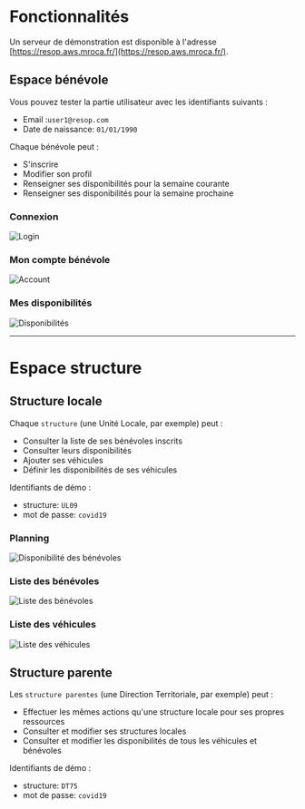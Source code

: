 # Fonctionnalités

Un serveur de démonstration est disponible à l'adresse [https://resop.aws.mroca.fr/](https://resop.aws.mroca.fr/).

## Espace bénévole

Vous pouvez tester la partie utilisateur avec les identifiants suivants :

* Email :`user1@resop.com`
* Date de naissance: `01/01/1990`

Chaque bénévole peut :

- S'inscrire
- Modifier son profil
- Renseigner ses disponibilités pour la semaine courante
- Renseigner ses disponibilités pour la semaine prochaine

### Connexion

![Login](https://raw.githubusercontent.com/crf-devs/resop/master/doc/img/login.png)

### Mon compte bénévole

![Account](https://raw.githubusercontent.com/crf-devs/resop/master/doc/img/edit-account.png)

### Mes disponibilités

![Disponibilités](https://raw.githubusercontent.com/crf-devs/resop/master/doc/img/define-availability.png)

----

# Espace structure

## Structure locale

Chaque `structure` (une Unité Locale, par exemple) peut :

- Consulter la liste de ses bénévoles inscrits
- Consulter leurs disponibilités
- Ajouter ses véhicules
- Définir les disponibilités de ses véhicules

Identifiants de démo :

* structure: `UL09`
* mot de passe: `covid19`

### Planning

![Disponibilité des bénévoles](https://raw.githubusercontent.com/crf-devs/resop/master/doc/img/planning.png)

### Liste des bénévoles

![Liste des bénévoles](https://raw.githubusercontent.com/crf-devs/resop/master/doc/img/users-list.png)

### Liste des véhicules

![Liste des véhicules](https://raw.githubusercontent.com/crf-devs/resop/master/doc/img/assets-list.png)


## Structure parente

Les `structure parentes` (une Direction Territoriale, par exemple) peut :

- Effectuer les mêmes actions qu'une structure locale pour ses propres ressources
- Consulter et modifier ses structures locales
- Consulter et modifier les disponibilités de tous les véhicules et bénévoles

Identifiants de démo :

* structure: `DT75`
* mot de passe: `covid19`
